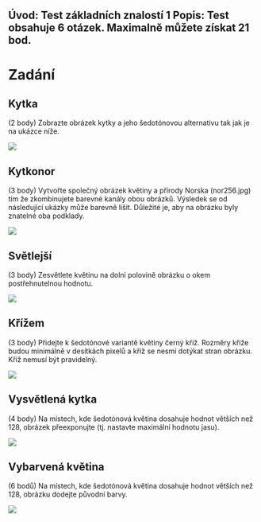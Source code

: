 Úvod: Test základních znalostí 1
Popis: Test obsahuje 6 otázek. Maximalně můžete získat 21 bod.
---
# Zadání
## Kytka
(2 body) Zobrazte obrázek kytky a jeho šedotónovou alternativu tak jak je na ukázce níže.

![](media/test_basic_1_1.png)
## Kytkonor
(3 body) Vytvořte společný obrázek květiny a přírody Norska (nor256.jpg) tím že zkombinujete barevné kanály obou obrázků. Výsledek se od následující ukázky může barevně lišit. Důležité je, aby na obrázku byly znatelné oba podklady.

![](media/test_basic_1_2.PNG)
## Světlejší
(3 body) Zesvětlete květinu na dolní polovině obrázku o okem postřehnutelnou hodnotu.

![](media//test_basic_1_3.png)
## Křížem
(3 body) Přidejte k šedotónové variantě květiny černý křiž. Rozměry kříže budou minimálně v desítkách pixelů a kříž se nesmí dotýkat stran obrázku. Kříž nemusí být pravidelný.

![](media/test_basic_1_4.png)
## Vysvětlená kytka
(4 body) Na místech, kde šedotónová květina dosahuje hodnot větších než 128, obrázek přeexponujte (tj. nastavte maximální hodnotu jasu).

![](media/test_basic_1_5.png)
## Vybarvená květina
(6 bodů) Na místech, kde šedotónová květina dosahuje hodnot větších než 128, obrázku dodejte původní barvy.

![](media/test_basic_1_6.png)
